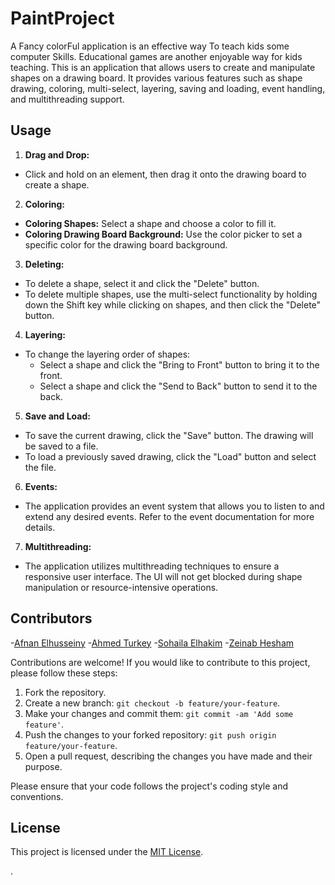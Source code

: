 # PaintProject
A Fancy colorFul application is an effective way To teach kids some computer Skills. Educational games are another enjoyable way for kids teaching.
This is an application that allows users to create and manipulate shapes on a drawing board. It provides various features such as shape drawing, coloring, multi-select, layering, saving and loading, event handling, and multithreading support.


## Usage

1. **Drag and Drop:**
- Click and hold on an element, then drag it onto the drawing board to create a shape.

2. **Coloring:**
- **Coloring Shapes:** Select a shape and choose a color to fill it.
- **Coloring Drawing Board Background:** Use the color picker to set a specific color for the drawing board background.

3. **Deleting:**
- To delete a shape, select it and click the "Delete" button.
- To delete multiple shapes, use the multi-select functionality by holding down the Shift key while clicking on shapes, and then click the "Delete" button.

4. **Layering:**
- To change the layering order of shapes:
  - Select a shape and click the "Bring to Front" button to bring it to the front.
  - Select a shape and click the "Send to Back" button to send it to the back.

5. **Save and Load:**
- To save the current drawing, click the "Save" button. The drawing will be saved to a file.
- To load a previously saved drawing, click the "Load" button and select the file.

6. **Events:**
- The application provides an event system that allows you to listen to and extend any desired events. Refer to the event documentation for more details.

7. **Multithreading:**
- The application utilizes multithreading techniques to ensure a responsive user interface. The UI will not get blocked during shape manipulation or resource-intensive operations.

## Contributors
 -[Afnan Elhusseiny](https://github.com/AfnanElhussini)
 -[Ahmed Turkey](https://github.com/AhmedTurky75)
 -[Sohaila Elhakim](https://github.com/sohailaalhakim)
 -[Zeinab Hesham](https://github.com/ZienabHesham)


Contributions are welcome! If you would like to contribute to this project, please follow these steps:

1. Fork the repository.
2. Create a new branch: `git checkout -b feature/your-feature`.
3. Make your changes and commit them: `git commit -am 'Add some feature'`.
4. Push the changes to your forked repository: `git push origin feature/your-feature`.
5. Open a pull request, describing the changes you have made and their purpose.

Please ensure that your code follows the project's coding style and conventions.

## License

This project is licensed under the [MIT License](LICENSE).

.


